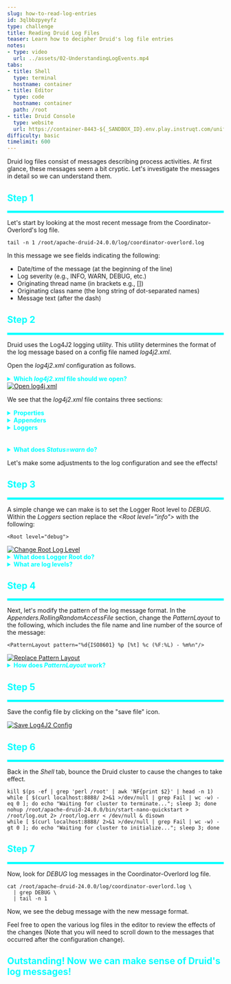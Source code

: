 ```yaml
---
slug: how-to-read-log-entries
id: 3qlbbzpyeyfz
type: challenge
title: Reading Druid Log Files
teaser: Learn how to decipher Druid's log file entries
notes:
- type: video
  url: ../assets/02-UnderstandingLogEvents.mp4
tabs:
- title: Shell
  type: terminal
  hostname: container
- title: Editor
  type: code
  hostname: container
  path: /root
- title: Druid Console
  type: website
  url: https://container-8443-${_SANDBOX_ID}.env.play.instruqt.com/unified-console.html
difficulty: basic
timelimit: 600
---
```


Druid log files consist of messages describing process activities.
At first glance, these messages seem a bit cryptic.
Let's investigate the messages in detail so we can understand them.

<h2 style="color:cyan">Step 1</h2><hr style="color:cyan;background-color:cyan;height:5px">

Let's start by looking at the most recent message from the Coordinator-Overlord's log file.

```
tail -n 1 /root/apache-druid-24.0.0/log/coordinator-overlord.log
```

In this message we see fields indicating the following:
- Date/time of the message (at the beginning of the line)
- Log severity (e.g., INFO, WARN, DEBUG, etc.)
- Originating thread name (in brackets e.g., [])
- Originating class name (the long string of dot-separated names)
- Message text (after the dash)

<h2 style="color:cyan">Step 2</h2><hr style="color:cyan;background-color:cyan;height:5px">

Druid uses the Log4J2 logging utility.
This utility determines the format of the log message based on a config file named _log4j2.xml_.


Open the _log4j2.xml_ configuration as follows.


<details>
  <summary style="color:cyan"><b>Which <i>log4j2.xml</i> file should we open?</b></summary>
<hr style="background-color:cyan">
If we look around in this file structure, we will see multiple instances of files with this name.
Since this lab uses the nano-quickstart single server startup file, we need to use the instance under the <i>nano-quickstart</i> directory.
<hr style="background-color:cyan">
</details>


<a href="#img-2">
  <img alt="Open log4j.xml" src="../assets/Openlog4J2Config.png" />
</a>
<a href="#" class="lightbox" id="img-2">
  <img alt="Open log4j.xml" src="../assets/Openlog4J2Config.png" />
</a>

We see that the _log4j2.xml_ file contains three sections:

<details>
  <summary style="color:cyan"><b>Properties</b></summary>
<hr style="background-color:cyan">
<i>Properties</i> provide key/values pairs that may be used throughout the configuration file.
<br><br>
As an example, the key <i>druid.log.path</i> has a value of <i>log</i>, which is dereferenced as <i>${sys:druid.log.path}</i>.
Read more <a href="https://logging.apache.org/log4j/2.x/manual/configuration.html#PropertySubstitution" target="_blank">here</a>.
<hr style="background-color:cyan">
</details>

<details>
  <summary style="color:cyan"><b>Appenders</b></summary>
<hr style="background-color:cyan">
<i>Appenders</i> designate the format (e.g., <i>PatternLayout</i>) of log messages and determine the target (e.g. <i>FileName</i>) for the messages.
Read more <a href="https://logging.apache.org/log4j/2.x/manual/appenders.html" target="_blank">here</a>.
<hr style="background-color:cyan">
</details>

<details>
  <summary style="color:cyan"><b>Loggers</b></summary>
<hr style="background-color:cyan">
<i>Loggers</i> filter the log messages and dispense them to Appenders.
Loggers filter messages based on the Java package and/or class using the <i>name</i> field, and by log level severity using the <i>level</i> field.
Read more <a href="https://logging.apache.org/log4j/2.x/manual/configuration.html#Loggers" target="_blank">here</a>.
<hr style="background-color:cyan">
</details>
<br><br>
<details>
  <summary style="color:cyan"><b>What does <i>Status=warn</i> do?</b></summary>
<hr style="background-color:cyan">
This clause sets the value for messages emitted by the Log4J2 internals, as opposed to Druid internals.
<hr style="background-color:cyan">
</details>


Let's make some adjustments to the log configuration and see the effects!

<h2 style="color:cyan">Step 3</h2><hr style="color:cyan;background-color:cyan;height:5px">

A simple change we can make is to set the Logger Root level to _DEBUG_.
Within the _Loggers_ section replace the <i>&lt;Root level="info"&gt;</i> with the following:

```
<Root level="debug">
```


<a href="#img-3">
  <img alt="Change Root Log Level" src="../assets/ChangeRootLogLevel.png" />
</a>
<a href="#" class="lightbox" id="img-3">
  <img alt="Change Root Log Level" src="../assets/ChangeRootLogLevel.png" />
</a>

<details>
  <summary style="color:cyan"><b>What does Logger Root do?</b></summary>
<hr style="background-color:cyan">
The Logger Root is the default log level.
Loggers can define a package/class and log level.
However, in the absence of a matching Logger, Log4J2 filters using the Logger Root level.
<br><br>
Generally, we would prefer to change the level of a more specific package or class, since changing the root level will generate too many logging events.
But in this exercise, we are changing the root level to make the effects of changing the logging level obvious.
<hr style="background-color:cyan">
</details>


<details>
  <summary style="color:cyan"><b>What are log levels?</b></summary>
<hr style="background-color:cyan">
Druid assigns each log message a <i>log level</i>.
These levels include (in order of descending severity):
<ol>
<li><b>FATAL</b> - System-wide functionality failed</li>
<li><b>ERROR</b> - A specific functionality failed</li>
<li><b>WARN</b> - Unexpected behavior occurred, but functionality continues</li>
<li><b>INFO</b> - An informative event occurred</li>
<li><b>DEBUG</b> - An event useful for debugging occurred</li>
<li><b>TRACE</b> - Step by step execution of events</li>
</ol>
<br>
When loggers filter by specified log level, then loggers include messages of the specified level as well as any more severe levels.
<br><br>
So, for example, a logger with a specified level of <i>WARN</i> would emit message of level <i>WARN</i>, <i>ERROR</i>, and <i>FATAL</i>.
Therefore, loggers with less severe levels will emit more messages.
<hr style="background-color:cyan">
</details>

<h2 style="color:cyan">Step 4</h2><hr style="color:cyan;background-color:cyan;height:5px">

Next, let's modify the pattern of the log message format.
In the _Appenders.RollingRandomAccessFile_ section, change the _PatternLayout_ to the following, which includes the file name and line number of the source of the message:

```
<PatternLayout pattern="%d{ISO8601} %p [%t] %c (%F:%L) - %m%n"/>
```

<a href="#img-4A">
  <img alt="Replace Pattern Layout" src="../assets/ReplacePatternLayout.png" />
</a>
<a href="#" class="lightbox" id="img-4A">
  <img alt="Replace Pattern Layout" src="../assets/ReplacePatternLayout.png" />
</a>


<details>
  <summary style="color:cyan"><b>How does <i>PatternLayout</i> work?</b></summary>
<hr style="background-color:cyan">
<i>PatternLayout</i> is a formatting pattern where the tokens having a percent (<i>%</i>) get replaced by message specific values.
So, by modifying the pattern, we can change what Druid includes in the log messages.
Read more <a href="https://logging.apache.org/log4j/1.2/apidocs/org/apache/log4j/PatternLayout.html" target="_blank">here</a>.
<br><br>
Click on the following diagram to enlarge it - then click again to reduce it.
<a href="#img-4B">
  <img alt="Pattern Layout Example" src="../assets/PatternLayoutExample.png" />
</a>
<a href="#" class="lightbox" id="img-4B">
  <img alt="Pattern Layout Example" src="../assets/PatternLayoutExample.png" />
</a>
<hr style="background-color:cyan">
</details>


<h2 style="color:cyan">Step 5</h2><hr style="color:cyan;background-color:cyan;height:5px">

Save the config file by clicking on the "save file" icon.

<a href="#img-5">
  <img alt="Save Log4J2 Config" src="../assets/SaveLog4J2Config.png" />
</a>
<a href="#" class="lightbox" id="img-5">
  <img alt="Save Log4J2 Config" src="../assets/SaveLog4J2Config.png" />
</a>

<h2 style="color:cyan">Step 6</h2><hr style="color:cyan;background-color:cyan;height:5px">

Back in the _Shell_ tab, bounce the Druid cluster to cause the changes to take effect.

```
kill $(ps -ef | grep 'perl /root' | awk 'NF{print $2}' | head -n 1)
while [ $(curl localhost:8888/ 2>&1 >/dev/null | grep Fail | wc -w) -eq 0 ]; do echo "Waiting for cluster to terminate..."; sleep 3; done
nohup /root/apache-druid-24.0.0/bin/start-nano-quickstart > /root/log.out 2> /root/log.err < /dev/null & disown
while [ $(curl localhost:8888/ 2>&1 >/dev/null | grep Fail | wc -w) -gt 0 ]; do echo "Waiting for cluster to initialize..."; sleep 3; done
```

<h2 style="color:cyan">Step 7</h2><hr style="color:cyan;background-color:cyan;height:5px">

Now, look for _DEBUG_ log messages in the Coordinator-Overlord log file.

```
cat /root/apache-druid-24.0.0/log/coordinator-overlord.log \
  | grep DEBUG \
  | tail -n 1
```

Now, we see the debug message with the new message format.


Feel free to open the various log files in the editor to review the effects of the changes (Note that you will need to scroll down to the messages that occurred after the configuration change).

<h2 style="color:cyan">Outstanding! Now we can make sense of Druid's log messages!</h2>


<style type="text/css" rel="stylesheet">
.lightbox { display: none; position: fixed; justify-content: center; align-items: center; z-index: 999; top: 0; left: 0; right: 0; bottom: 0; padding: 1rem; background: rgba(0, 0, 0, 0.8); }
.lightbox:target { display: flex; }
.lightbox img { max-height: 100% }
.thumbnail:hover {
    position:fixed;
    top:-25px;
    left:-35px;
    width:500px;
    height:auto;
    display:block;
    z-index:999;
}
</style>
